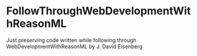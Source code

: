 # FollowThroughWebDevelopmentWithReasonML
Just preserving code written while following through WebDevelopmentWithReasonML by J. David Eisenberg

